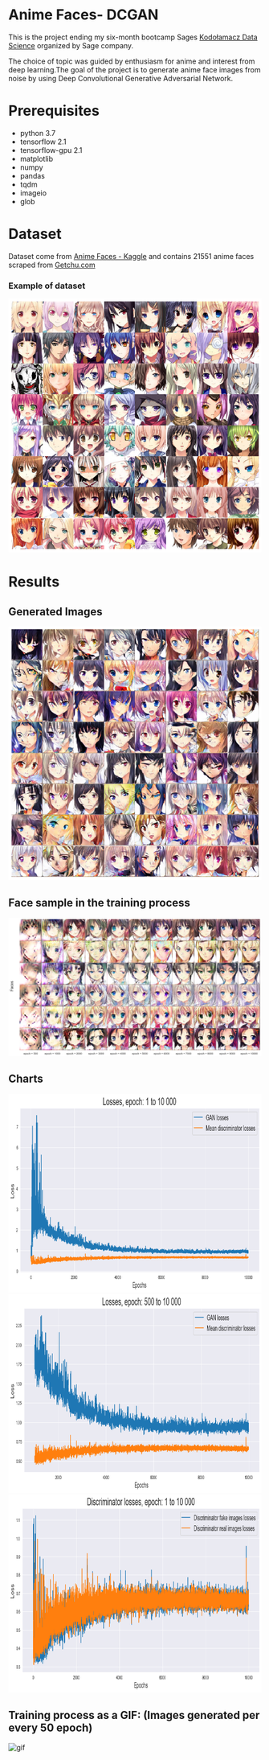 # Anime Faces- DCGAN
This is the project ending my six-month bootcamp Sages [Kodołamacz Data Science](https://www.kodolamacz.pl/bootcamp-datascience/) organized by Sage company.

The choice of topic was guided by enthusiasm for anime and interest from deep learning.The goal of the project is to generate anime face images from noise by using Deep Convolutional Generative Adversarial Network.

# Prerequisites
- python 3.7
- tensorflow 2.1
- tensorflow-gpu 2.1
- matplotlib
- numpy
- pandas
- tqdm
- imageio
- glob
# Dataset
Dataset come from [Anime Faces - Kaggle](https://www.kaggle.com/soumikrakshit/anime-faces) and contains 21551 anime faces scraped from [Getchu.com](http://www.getchu.com/)
### Example of dataset 
![real_image.png](https://github.com/pawelgodkowicz/DCGAN_Anime_Face/blob/master/outputs_results/data_faces.png?raw=true)

# Results

## Generated Images
![generated_image.png](https://github.com/pawelgodkowicz/DCGAN_Anime_Face/blob/master/outputs_results/gener_faces.png?raw=true)

## Face sample in the training process
![process](https://github.com/pawelgodkowicz/DCGAN_Anime_Face/blob/master/outputs_results/process_faces.png?raw=true)

## Charts
<img src="https://github.com/pawelgodkowicz/DCGAN_Anime_Face/blob/master/outputs_results/gan_disc_loss.png?raw=true" width="826" height="395">
<img src="https://github.com/pawelgodkowicz/DCGAN_Anime_Face/blob/master/outputs_results/gan_disc_500.png?raw=true" width="826" height="395">
<img src="https://github.com/pawelgodkowicz/DCGAN_Anime_Face/blob/master/outputs_results/disc_f_r_loss.png?raw=true" width="826" height="395">

## Training process as a GIF: (Images generated per every 50 epoch)
![gif](https://github.com/pawelgodkowicz/DCGAN_Anime_Face/blob/master/outputs_results/png_to_gif.gif?raw=true)
